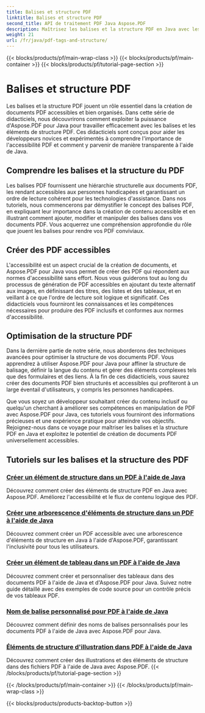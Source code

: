 ```yaml
---
title: Balises et structure PDF
linktitle: Balises et structure PDF
second_title: API de traitement PDF Java Aspose.PDF
description: Maîtrisez les balises et la structure PDF en Java avec les didacticiels Aspose.PDF pour Java. Créez des PDF accessibles et organisés sans effort.
weight: 21
url: /fr/java/pdf-tags-and-structure/
---
```


{{< blocks/products/pf/main-wrap-class >}}
{{< blocks/products/pf/main-container >}}
{{< blocks/products/pf/tutorial-page-section >}}

# Balises et structure PDF

Les balises et la structure PDF jouent un rôle essentiel dans la création de documents PDF accessibles et bien organisés. Dans cette série de didacticiels, nous découvrirons comment exploiter la puissance d'Aspose.PDF pour Java pour travailler efficacement avec les balises et les éléments de structure PDF. Ces didacticiels sont conçus pour aider les développeurs novices et expérimentés à comprendre l'importance de l'accessibilité PDF et comment y parvenir de manière transparente à l'aide de Java.

## Comprendre les balises et la structure du PDF

Les balises PDF fournissent une hiérarchie structurelle aux documents PDF, les rendant accessibles aux personnes handicapées et garantissant un ordre de lecture cohérent pour les technologies d'assistance. Dans nos tutoriels, nous commencerons par démystifier le concept des balises PDF, en expliquant leur importance dans la création de contenu accessible et en illustrant comment ajouter, modifier et manipuler des balises dans vos documents PDF. Vous acquerrez une compréhension approfondie du rôle que jouent les balises pour rendre vos PDF conviviaux.

## Créer des PDF accessibles

L'accessibilité est un aspect crucial de la création de documents, et Aspose.PDF pour Java vous permet de créer des PDF qui répondent aux normes d'accessibilité sans effort. Nous vous guiderons tout au long du processus de génération de PDF accessibles en ajoutant du texte alternatif aux images, en définissant des titres, des listes et des tableaux, et en veillant à ce que l'ordre de lecture soit logique et significatif. Ces didacticiels vous fourniront les connaissances et les compétences nécessaires pour produire des PDF inclusifs et conformes aux normes d'accessibilité.

## Optimisation de la structure PDF

Dans la dernière partie de notre série, nous aborderons des techniques avancées pour optimiser la structure de vos documents PDF. Vous apprendrez à utiliser Aspose.PDF pour Java pour affiner la structure de balisage, définir la langue du contenu et gérer des éléments complexes tels que des formulaires et des liens. À la fin de ces didacticiels, vous saurez créer des documents PDF bien structurés et accessibles qui profiteront à un large éventail d'utilisateurs, y compris les personnes handicapées.

Que vous soyez un développeur souhaitant créer du contenu inclusif ou quelqu'un cherchant à améliorer ses compétences en manipulation de PDF avec Aspose.PDF pour Java, ces tutoriels vous fourniront des informations précieuses et une expérience pratique pour atteindre vos objectifs. Rejoignez-nous dans ce voyage pour maîtriser les balises et la structure PDF en Java et exploitez le potentiel de création de documents PDF universellement accessibles.

## Tutoriels sur les balises et la structure des PDF
### [Créer un élément de structure dans un PDF à l'aide de Java](./create-structure-element-in-pdf-using-java/)
Découvrez comment créer des éléments de structure PDF en Java avec Aspose.PDF. Améliorez l'accessibilité et le flux de contenu logique des PDF.
### [Créer une arborescence d'éléments de structure dans un PDF à l'aide de Java](./create-structure-element-tree-in-pdf-using-java/)
Découvrez comment créer un PDF accessible avec une arborescence d'éléments de structure en Java à l'aide d'Aspose.PDF, garantissant l'inclusivité pour tous les utilisateurs.
### [Créer un élément de tableau dans un PDF à l'aide de Java](./create-table-element-in-pdf-using-java/)
Découvrez comment créer et personnaliser des tableaux dans des documents PDF à l'aide de Java et d'Aspose.PDF pour Java. Suivez notre guide détaillé avec des exemples de code source pour un contrôle précis de vos tableaux PDF.
### [Nom de balise personnalisé pour PDF à l'aide de Java](./custom-tag-name-for-pdf-using-java/)
Découvrez comment définir des noms de balises personnalisés pour les documents PDF à l'aide de Java avec Aspose.PDF pour Java.
### [Éléments de structure d'illustration dans PDF à l'aide de Java](./illustration-structure-elements-in-pdf-using-java/)
Découvrez comment créer des illustrations et des éléments de structure dans des fichiers PDF à l'aide de Java avec Aspose.PDF.
{{< /blocks/products/pf/tutorial-page-section >}}

{{< /blocks/products/pf/main-container >}}
{{< /blocks/products/pf/main-wrap-class >}}

{{< blocks/products/products-backtop-button >}}
